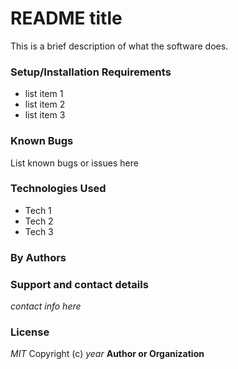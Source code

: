 # README title
This is a brief description of what the software does.
### Setup/Installation Requirements
* list item 1
* list item 2
* list item 3
### Known Bugs
List known bugs or issues here
### Technologies Used
* Tech 1
* Tech 2
* Tech 3
### By Authors
### Support and contact details
_contact info here_
### License
_MIT_
Copyright (c) _year_ **Author or Organization**
